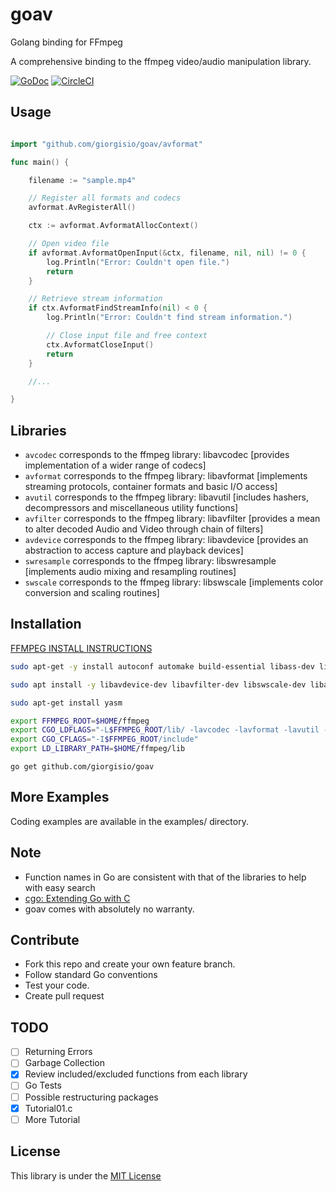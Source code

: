 # goav
Golang binding for FFmpeg

A comprehensive binding to the ffmpeg video/audio manipulation library.

[![GoDoc](https://godoc.org/github.com/giorgisio/goav?status.svg)](https://godoc.org/github.com/giorgisio/goav)
[![CircleCI](https://circleci.com/gh/giorgisio/goav/tree/master.svg?style=shield)](https://circleci.com/gh/giorgisio/goav/tree/master)


## Usage

`````go

import "github.com/giorgisio/goav/avformat"

func main() {

	filename := "sample.mp4"

	// Register all formats and codecs
	avformat.AvRegisterAll()

	ctx := avformat.AvformatAllocContext()

	// Open video file
	if avformat.AvformatOpenInput(&ctx, filename, nil, nil) != 0 {
		log.Println("Error: Couldn't open file.")
		return
	}

	// Retrieve stream information
	if ctx.AvformatFindStreamInfo(nil) < 0 {
		log.Println("Error: Couldn't find stream information.")

		// Close input file and free context
		ctx.AvformatCloseInput()
		return
	}

	//...

}
`````

## Libraries

* `avcodec` corresponds to the ffmpeg library: libavcodec [provides implementation of a wider range of codecs]
* `avformat` corresponds to the ffmpeg library: libavformat [implements streaming protocols, container formats and basic I/O access]
* `avutil` corresponds to the ffmpeg library: libavutil [includes hashers, decompressors and miscellaneous utility functions]
* `avfilter` corresponds to the ffmpeg library: libavfilter [provides a mean to alter decoded Audio and Video through chain of filters]
* `avdevice` corresponds to the ffmpeg library: libavdevice [provides an abstraction to access capture and playback devices]
* `swresample` corresponds to the ffmpeg library: libswresample [implements audio mixing and resampling routines]
* `swscale` corresponds to the ffmpeg library: libswscale [implements color conversion and scaling routines]


## Installation

[FFMPEG INSTALL INSTRUCTIONS](https://github.com/FFmpeg/FFmpeg/blob/master/INSTALL.md)

``` sh
sudo apt-get -y install autoconf automake build-essential libass-dev libfreetype6-dev libsdl1.2-dev libtheora-dev libtool libva-dev libvdpau-dev libvorbis-dev libxcb1-dev libxcb-shm0-dev libxcb-xfixes0-dev pkg-config texi2html zlib1g-dev

sudo apt install -y libavdevice-dev libavfilter-dev libswscale-dev libavcodec-dev libavformat-dev libswresample-dev libavutil-dev

sudo apt-get install yasm

export FFMPEG_ROOT=$HOME/ffmpeg
export CGO_LDFLAGS="-L$FFMPEG_ROOT/lib/ -lavcodec -lavformat -lavutil -lswscale -lswresample -lavdevice -lavfilter"
export CGO_CFLAGS="-I$FFMPEG_ROOT/include"
export LD_LIBRARY_PATH=$HOME/ffmpeg/lib
```

```
go get github.com/giorgisio/goav

```

## More Examples

Coding examples are available in the examples/ directory.

## Note
- Function names in Go are consistent with that of the libraries to help with easy search
- [cgo: Extending Go with C](http://blog.giorgis.io/cgo-examples)
- goav comes with absolutely no warranty.

## Contribute
- Fork this repo and create your own feature branch.
- Follow standard Go conventions
- Test your code.
- Create pull request

## TODO

- [ ] Returning Errors
- [ ] Garbage Collection
- [X] Review included/excluded functions from each library
- [ ] Go Tests
- [ ] Possible restructuring packages
- [x] Tutorial01.c
- [ ] More Tutorial

## License
This library is under the [MIT License](http://opensource.org/licenses/MIT)
